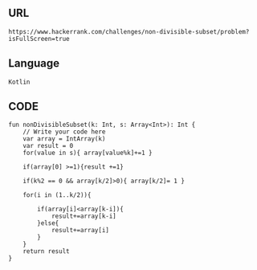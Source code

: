 ## URL

    https://www.hackerrank.com/challenges/non-divisible-subset/problem?isFullScreen=true
    

## Language
    Kotlin

## CODE
    fun nonDivisibleSubset(k: Int, s: Array<Int>): Int {
        // Write your code here
        var array = IntArray(k)
        var result = 0
        for(value in s){ array[value%k]+=1 }

        if(array[0] >=1){result +=1}

        if(k%2 == 0 && array[k/2]>0){ array[k/2]= 1 }

        for(i in (1..k/2)){

            if(array[i]<array[k-i]){
                result+=array[k-i]
            }else{
                result+=array[i]
            }
        }
        return result
    }
